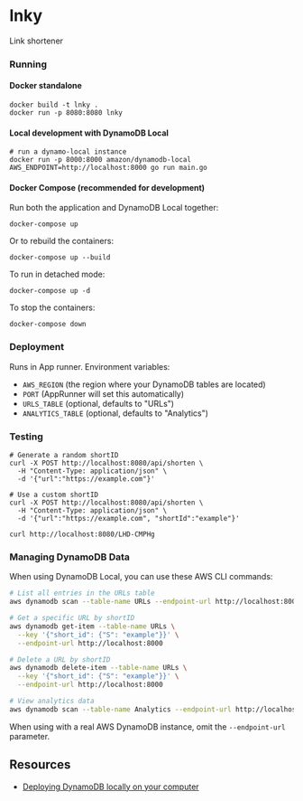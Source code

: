 # lnky
Link shortener

### Running

#### Docker standalone

```
docker build -t lnky .
docker run -p 8080:8080 lnky
```

#### Local development with DynamoDB Local

```
# run a dynamo-local instance
docker run -p 8000:8000 amazon/dynamodb-local
AWS_ENDPOINT=http://localhost:8000 go run main.go
```

#### Docker Compose (recommended for development)

Run both the application and DynamoDB Local together:

```
docker-compose up
```

Or to rebuild the containers:

```
docker-compose up --build
```

To run in detached mode:

```
docker-compose up -d
```

To stop the containers:

```
docker-compose down
```

### Deployment

Runs in App runner. Environment variables:
* `AWS_REGION` (the region where your DynamoDB tables are located)
* `PORT` (AppRunner will set this automatically)
* `URLS_TABLE` (optional, defaults to "URLs")
* `ANALYTICS_TABLE` (optional, defaults to "Analytics")


### Testing

```
# Generate a random shortID
curl -X POST http://localhost:8080/api/shorten \
  -H "Content-Type: application/json" \
  -d '{"url":"https://example.com"}'

# Use a custom shortID
curl -X POST http://localhost:8080/api/shorten \
  -H "Content-Type: application/json" \
  -d '{"url":"https://example.com", "shortId":"example"}'

curl http://localhost:8080/LHD-CMPHg
```

### Managing DynamoDB Data

When using DynamoDB Local, you can use these AWS CLI commands:

```bash
# List all entries in the URLs table
aws dynamodb scan --table-name URLs --endpoint-url http://localhost:8000

# Get a specific URL by shortID
aws dynamodb get-item --table-name URLs \
  --key '{"short_id": {"S": "example"}}' \
  --endpoint-url http://localhost:8000

# Delete a URL by shortID
aws dynamodb delete-item --table-name URLs \
  --key '{"short_id": {"S": "example"}}' \
  --endpoint-url http://localhost:8000

# View analytics data
aws dynamodb scan --table-name Analytics --endpoint-url http://localhost:8000
```

When using with a real AWS DynamoDB instance, omit the `--endpoint-url` parameter.

## Resources
* [Deploying DynamoDB locally on your computer](https://docs.aws.amazon.com/amazondynamodb/latest/developerguide/DynamoDBLocal.DownloadingAndRunning.html)

